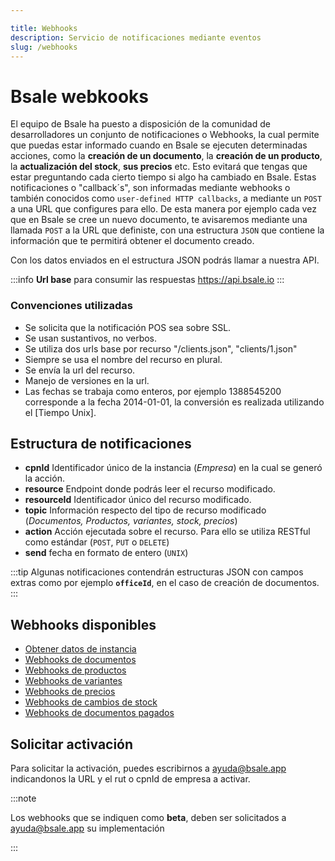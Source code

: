 ```yaml
---

title: Webhooks
description: Servicio de notificaciones mediante eventos
slug: /webhooks
---
```

[Obtener datos de instancia]: configuracion/webhooks  "ir a referencia"
[Webhooks de documentos]: documentos/webhooks  "ir a referencia"
[Webhooks de productos]: productos-y-servicios/webhooks#notificación-productos  "ir a referencia"
[Webhooks de variantes]: productos-y-servicios/webhooks#notificación-variantes  "ir a referencia"
[Webhooks de precios]: productos-y-servicios/webhooks#notificación-de-precios  "ir a referencia"
[Webhooks de cambios de stock]: productos-y-servicios/webhooks#notificación-de-stock  "ir a referencia"
[Webhooks de documentos pagados]: formas-de-pago/webhooks  "ir a referencia"

# Bsale webkooks

El equipo de Bsale ha puesto a disposición de la comunidad de desarrolladores un conjunto de notificaciones o Webhooks, la cual permite que puedas estar informado cuando en Bsale se ejecuten determinadas acciones, como la **creación de un documento**, la **creación de un producto**, la **actualización del stock**, **sus precios** etc. Esto evitará que tengas que estar preguntando cada cierto tiempo si algo ha cambiado en Bsale. Estas notificaciones o "callback´s", son informadas mediante webhooks o también conocidos como `user-defined HTTP callbacks`, a mediante un `POST` a una URL que configures para ello. De esta manera por ejemplo cada vez que en Bsale se cree un nuevo documento, te avisaremos mediante una llamada `POST` a la URL que definiste, con una estructura `JSON` que contiene la información que te permitirá obtener el documento creado.

Con los datos enviados en el estructura JSON podrás llamar a nuestra API.

:::info
**Url base** para consumir las respuestas
https://api.bsale.io
:::
### Convenciones utilizadas
- Se solicita que la notificación POS sea sobre SSL.
- Se usan sustantivos, no verbos.
- Se utiliza dos urls base por recurso "/clients.json", "clients/1.json"
- Siempre se usa el nombre del recurso en plural.
- Se envía la url del recurso.
- Manejo de versiones en la url.
- Las fechas se trabaja como enteros, por ejemplo 1388545200 corresponde a la fecha 2014-01-01, la conversión es realizada utilizando el [Tiempo Unix].

## Estructura de notificaciones
- **cpnId** Identificador único de la instancia (_Empresa_) en la cual se generó la acción. 
- **resource** Endpoint donde podrás leer el recurso modificado.
- **resourceId** Identificador único del recurso modificado.
- **topic** Información respecto del tipo de recurso modificado (_Documentos, Productos, variantes, stock, precios_)
- **action** Acción ejecutada sobre el recurso. Para ello se utiliza RESTful como estándar (`POST`, `PUT` o `DELETE`)
- **send** fecha en formato de entero (`UNIX`)

:::tip
Algunas notificaciones contendrán estructuras JSON con campos extras como por ejemplo **`officeId`**, en el caso de creación de documentos.
:::

## Webhooks disponibles
- [Obtener datos de instancia]
- [Webhooks de documentos]
- [Webhooks de productos]
- [Webhooks de variantes]
- [Webhooks de precios]
- [Webhooks de cambios de stock]
- [Webhooks de documentos pagados]


## Solicitar activación
Para solicitar la activación, puedes escribirnos a ayuda@bsale.app indicandonos la URL y el rut o cpnId de empresa a activar.

:::note

Los webhooks que se indiquen como **beta**, deben ser solicitados a ayuda@bsale.app su implementación

:::
